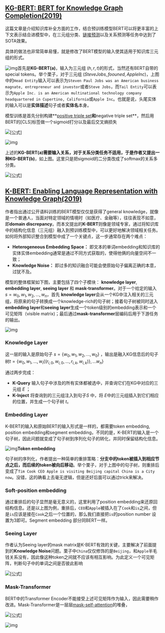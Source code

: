## **[KG-BERT: BERT for Knowledge Graph Completion(2019)](https://link.zhihu.com/?target=https%3A//arxiv.org/abs/1909.03193)**

这篇文章是介绍知识库补全方面的工作，结合预训练模型BERT可以将更丰富的上下文表示结合进模型中，在三元组分类、[链接预测](https://www.zhihu.com/search?q=链接预测&search_source=Entity&hybrid_search_source=Entity&hybrid_search_extra={"sourceType"%3A"article"%2C"sourceId"%3A"91052495"})以及关系预测等任务中达到了SOTA效果。

具体的做法也非常简单易懂，就是修改了BERT模型的输入使其适用于知识库三元组的形式。

![img](https://pic1.zhimg.com/v2-dd8cf5259b8ff15120b7908824353e28_b.jpg)首先是**KG-BERT(a)**，输入为三元组 $(h,r,t)$的形式，当然还有BERT自带的special tokens。举个栗子，对于三元组  $(SteveJobs,foouned,AppleInc)$，上图中的`Head Entity`输入可以表示为`Steven Paul Jobs was an American business magnate, entrepreneur and investor`或者`Steve Jobs`，而`Tail Entity`可以表示为`Apple Inc. is an American multinational technology company headquartered in Cupertino, California`或`Apple Inc`。也就是说，头尾实体的输入可以是**实体描述**句子或者**实体名**本身。

模型训练是首先分别构建**[positive triple set](https://www.zhihu.com/search?q=positive+triple+set&search_source=Entity&hybrid_search_source=Entity&hybrid_search_extra={"sourceType"%3A"article"%2C"sourceId"%3A"91052495"})**和**negative triple set**，然后用BERT的[CLS]标签做一个sigmoid打分以及最后交叉熵损失

![[公式]](https://www.zhihu.com/equation?tex=%5Cmathcal%7BL%7D%3D-%5Csum_%7B%5Ctau+%5Cin+%5Cmathbb%7BD%7D%2B%5Ccup+%5Cmathbb%7BD%7D%5E%7B-%7D%7D%5Cleft%28y_%7B%5Ctau%7D+%5Clog+%5Cleft%28s_%7B%5Ctau+0%7D%5Cright%29%2B%5Cleft%281-y_%7B%5Ctau%7D%5Cright%29+%5Clog+%5Cleft%28s_%7B%5Ctau+1%7D%5Cright%29%5Cright%29)

![img](https://pic3.zhimg.com/v2-fc24b1e3a98066bd914fe54af731f846_b.jpg)

上述的**KG-BERT(a)**需要输入关系，对于关系分类任务不适用，于是作者又提出一种**KG-BERT(b)**，如上图。这里只是把sigmoid的二分类改成了softmax的关系多分类。

![[公式]](https://www.zhihu.com/equation?tex=%5Cmathcal%7BL%7D%5E%7B%5Cprime%7D%3D-%5Csum_%7B%5Ctau+%5Cin+%5Cmathbb%7BD%7D%5E%7B%2B%7D%7D+%5Csum_%7Bi%3D1%7D%5E%7BR%7D+y_%7B%5Ctau+i%7D%5E%7B%5Cprime%7D+%5Clog+%5Cleft%28s_%7B%5Ctau+i%7D%5E%7B%5Cprime%7D%5Cright%29)

## **[K-BERT: Enabling Language Representation with Knowledge Graph(2019)](https://link.zhihu.com/?target=https%3A//arxiv.org/abs/1909.07606)**

作者指出通过公开语料训练的BERT模型仅仅是获得了general knowledge，就像是一个普通人，当面对特定领域的情境时（如医疗、金融等），往往表现不如意，即**domain discrepancy**。而本文提出的**K-BERT**则像是领域专家，通过将知识库中的结构化信息（三元组）融入到预训练模型中，可以更好地解决领域相关任务。如何将外部知识整合到模型中成了一个关键点，这一步通常存在两个难点：

- **Heterogeneous Embedding Space：** 即文本的单词embedding和知识库的实体实体embedding通常是通过不同方式获取的，使得他俩的向量空间不一致；
- **Knowledge Noise：** 即过多的知识融合可能会使原始句子偏离正确的本意，过犹不及。

模型的整体框架如下图，主要包括了四个子模块： **knowledge layer**, **embedding layer**, **seeing layer** 和 **mask-transformer**。对于一个给定的输入 $s={w_0,w_1,w_2,...,w_n}$，首先 **knowledge layer**会从一个KG中注入相关的三元组，将原来的句子转换成一个knowledge-rich的句子树；接着句子树被同时送入**embedding layer**和**seeing layer**生成一个token级别的embedding表示和一个可见矩阵（visible matrix)；最后通过**mask-transformer**层编码后用于下游任务的输出。

![img](https://pic4.zhimg.com/v2-bf6449f45518cf3f88af7a62affb0247_b.jpg)

### **Knowledge Layer**

这一层的输入是原始句子 $s=\{w_0,w_1,w_2,...,w_0\}$ ，输出是融入KG信息后的句子树$t=\{w_0,w_1,...,w_i\{(r_{i,0},w_{i,0},...,r_{i,k},w_{i,k})\},...w_n\}$

通过两步完成：

- **K-Query** 输入句子中涉及的所有实体都被选中，并查询它们在KG中对应的三元组 $E$ ；
- **K-Inject** 将查询到的三元组注入到句子$S$ 中，将  $E$中的三元组插入到它们相应的位置，并生成一个句子树  $t$。

### **Embedding Layer**

K-BERT的输入和原始BERT的输入形式是一样的，都需要token embedding, position embedding和segment embedding，不同的是，K-BERT的输入是一个句子树，因此问题就变成了句子树到序列化句子的转化，并同时保留结构化信息。

![img](https://pic4.zhimg.com/v2-d1a6c85faf6a3db43125f56e96ac672b_b.jpg)**Token embedding**

句子树的序列化，作者提出一种简单的重排策略：**分支中的token被插入到相应节点之后，而后续的token被向后移动**。举个栗子，对于上图中的句子树，则重排后变成了`Tim Cook CEO Apple is visiting Beijing capital China is a City now`。没错，这的确看上去毫无逻辑，但是还好后面可以通过trick来解决。

### **Soft-position embedding**

通过重排后的句子显然是毫无意义的，这里利用了position embedding来还原回结构信息。还是以上图为例，重排后，`CEO`和`Apple`被插入在了`Cook`和`is`之间，但是`is`应该是接在`Cook`之后一个位置的，那么我们直接把`is`的position number 设置为3即可。Segment embedding 部分同BERT一样。

### **Seeing Layer**

作者认为Seeing layer的mask matrix是K-BERT有效的关键，主要解决了前面提到的**Knowledge Noise**问题。栗子中`China`仅仅修饰的是`Beijing`，和`Apple`半毛钱关系没有，因此像这种token之间就不应该有相互影响。为此定义一个可见矩阵，判断句子中的单词之间是否彼此影响

![[公式]](https://www.zhihu.com/equation?tex=M_%7Bi+j%7D%3D%5Cleft%5C%7B%5Cbegin%7Barray%7D%7Bcc%7D%7B0%7D%26%7Bw_%7Bi%7D+%5Cominus+w_%7Bj%7D%7D+%5C%5C+%7B-%5Cinfty%7D+%26+%7Bw_%7Bi%7D+%5Coslash+w_%7Bj%7D%7D%5Cend%7Barray%7D%5Cright.)

### **Mask-Transformer**

BERT中的Transformer Encoder不能接受上述可见矩阵作为输入，因此需要稍作改进。Mask-Transformer是一层层[mask-self-attention](https://www.zhihu.com/search?q=mask-self-attention&search_source=Entity&hybrid_search_source=Entity&hybrid_search_extra={"sourceType"%3A"article"%2C"sourceId"%3A"91052495"})的堆叠，

![[公式]](https://www.zhihu.com/equation?tex=+%5Cbegin%7Barray%7D+%7B+c+%7D+%7B+Q+%5E+%7B+i+%2B+1+%7D+%2C+K+%5E+%7B+i+%2B+1+%7D+%2C+V+%5E+%7B+i+%2B+1+%7D+%3D+h+%5E+%7B+i+%7D+W+_+%7B+q+%7D+%2C+h+%5E+%7B+i+%7D+W+_+%7B+k+%7D+%2C+h+%5E+%7B+i+%7D+W+_+%7B+v+%7D+%7D+%5C%5C+%7B+S+%5E+%7B+i+%2B+1+%7D+%3D+%5Coperatorname+%7B+softmax+%7D+%5Cleft%28+%5Cfrac+%7B+Q+%5E+%7B+i+%2B+1+%7D+K+%5E+%7B+i+%2B+1+%7D+%2B+M+%7D+%7B+%5Csqrt+%7B+d+_+%7B+k+%7D+%7D+%7D+%5Cright%29+%7D+%5C%5C+%7B+h+%5E+%7B+i+%2B+1+%7D+%3D+S+%5E+%7B+i+%2B+1+%7D+V+%5E+%7B+i+%2B+1+%7D+%7D+%5Cend%7Barray%7D+)

![img](https://pic4.zhimg.com/v2-4689a5cd50175ec3a36e901b8bb6b733_b.jpg)